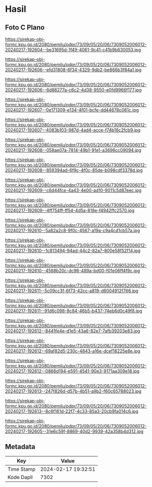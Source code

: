 # Hasil

## Foto C Plano

https://sirekap-obj-formc.kpu.go.id/2080/pemilu/pdpr/73/09/05/20/06/7309052006012-20240217-192604--be31695d-1f49-4061-9c41-c41b9b630053.jpg

https://sirekap-obj-formc.kpu.go.id/2080/pemilu/pdpr/73/09/05/20/06/7309052006012-20240217-192606--efd31808-6f34-4329-9db2-be866b3f84a1.jpg

https://sirekap-obj-formc.kpu.go.id/2080/pemilu/pdpr/73/09/05/20/06/7309052006012-20240217-192606--6d88277a-c6c2-4d38-9550-e0fd9966f177.jpg

https://sirekap-obj-formc.kpu.go.id/2080/pemilu/pdpr/73/09/05/20/06/7309052006012-20240217-192607--0e171309-e134-4f01-bcfe-dd44678c061c.jpg

https://sirekap-obj-formc.kpu.go.id/2080/pemilu/pdpr/73/09/05/20/06/7309052006012-20240217-192607--4083b103-987d-4ad4-acce-f74b16c2fcb9.jpg

https://sirekap-obj-formc.kpu.go.id/2080/pemilu/pdpr/73/09/05/20/06/7309052006012-20240217-192608--058ae07a-7814-49b1-91e1-a3696cc09094.jpg

https://sirekap-obj-formc.kpu.go.id/2080/pemilu/pdpr/73/09/05/20/06/7309052006012-20240217-192608--859394ad-6f9c-4f0c-85de-b098cdf3378d.jpg

https://sirekap-obj-formc.kpu.go.id/2080/pemilu/pdpr/73/09/05/20/06/7309052006012-20240217-192609--c6d44fce-4a43-4e00-ad10-9011c5d87eec.jpg

https://sirekap-obj-formc.kpu.go.id/2080/pemilu/pdpr/73/09/05/20/06/7309052006012-20240217-192609--4ff754ff-ff54-4d5a-818e-f4942ffc2570.jpg

https://sirekap-obj-formc.kpu.go.id/2080/pemilu/pdpr/73/09/05/20/06/7309052006012-20240217-192610--5a82a2c8-9f0c-4567-a19a-c9a4cd1cb57a.jpg

https://sirekap-obj-formc.kpu.go.id/2080/pemilu/pdpr/73/09/05/20/06/7309052006012-20240217-192610--1c813494-94ad-44c2-82a7-800e58f52f14.jpg

https://sirekap-obj-formc.kpu.go.id/2080/pemilu/pdpr/73/09/05/20/06/7309052006012-20240217-192610--4588b20c-dc96-489a-bd00-f01e06ff4f9c.jpg

https://sirekap-obj-formc.kpu.go.id/2080/pemilu/pdpr/73/09/05/20/06/7309052006012-20240217-192611--5c09cc3f-6f73-42cc-a819-d6004912f766.jpg

https://sirekap-obj-formc.kpu.go.id/2080/pemilu/pdpr/73/09/05/20/06/7309052006012-20240217-192611--91d6c098-8c84-46b5-b437-74eb6d0c49f8.jpg

https://sirekap-obj-formc.kpu.go.id/2080/pemilu/pdpr/73/09/05/20/06/7309052006012-20240217-192612--8441fe4e-d1e5-43a6-82e7-7afb39203e83.jpg

https://sirekap-obj-formc.kpu.go.id/2080/pemilu/pdpr/73/09/05/20/06/7309052006012-20240217-192612--69af82d5-230c-4843-a16e-dcef18225e8e.jpg

https://sirekap-obj-formc.kpu.go.id/2080/pemilu/pdpr/73/09/05/20/06/7309052006012-20240217-192612--0866d194-e591-4541-90e3-9171aa309e18.jpg

https://sirekap-obj-formc.kpu.go.id/2080/pemilu/pdpr/73/09/05/20/06/7309052006012-20240217-192613--247f826d-d57b-4b51-a9b2-f60c65788023.jpg

https://sirekap-obj-formc.kpu.go.id/2080/pemilu/pdpr/73/09/05/20/06/7309052006012-20240217-192613--8c6f161d-22f7-4c33-85a3-20cb9fa014c6.jpg

https://sirekap-obj-formc.kpu.go.id/2080/pemilu/pdpr/73/09/05/20/06/7309052006012-20240217-192605--31e6c59f-8869-40d2-9939-42a358b4d312.jpg


## Metadata

| Key        | Value               |
| ---------- | ------------------- |
| Time Stamp | 2024-02-17 19:32:51 |
| Kode Dapil | 7302                |




